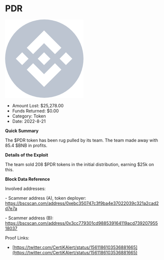 # PDR
![PDR](/rektimages/PDR.png)
- Amount Lost: $25,278.00
- Funds Returned: $0.00
- Category: Token
- Date: 2022-8-21

**Quick Summary**

The $PDR token has been rug pulled by its team. The team made away with 85.4 $BNB  in profits.

  


 **Details of the Exploit**

The team sold 208 $PDR tokens in the initial distribution, earning $25k on this.

  


 **Block Data Reference**

Involved addresses:

\- Scammer address (A), token deployer: https://bscscan.com/address/0xebc350747c3f9ba4e37022039c321a2cad2d7e7a

\- Scammer address (B): https://bscscan.com/address/0x3cc779301cd988539164119acd73920795518037


Proof Links:
- [https://twitter.com/CertiKAlert/status/1561186103536881665](https://twitter.com/CertiKAlert/status/1561186103536881665)


